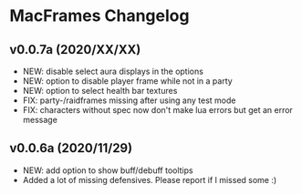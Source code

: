# MacFrames Changelog

## v0.0.7a (2020/XX/XX)
* NEW: disable select aura displays in the options
* NEW: option to disable player frame while not in a party
* NEW: option to select health bar textures
* FIX: party-/raidframes missing after using any test mode
* FIX: characters without spec now don't make lua errors but get an error message
## v0.0.6a (2020/11/29)
* NEW: add option to show buff/debuff tooltips
* Added a lot of missing defensives. Please report if I missed some :)